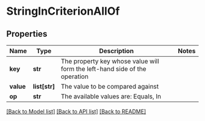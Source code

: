 # StringInCriterionAllOf


## Properties
Name | Type | Description | Notes
------------ | ------------- | ------------- | -------------
**key** | **str** | The property key whose value will form the left-hand side of the operation | 
**value** | **list[str]** | The value to be compared against | 
**op** | **str** | The available values are: Equals, In | 

[[Back to Model list]](../README.md#documentation-for-models) [[Back to API list]](../README.md#documentation-for-api-endpoints) [[Back to README]](../README.md)


